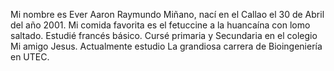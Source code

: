 Mi nombre es Ever Aaron Raymundo Miñano, nací en el Callao el 30 de Abril del  año 2001.
Mi comida favorita es el fetuccine a la huancaína con lomo saltado.
Estudié francés básico.
Cursé primaria y Secundaria en el colegio Mi amigo Jesus.
Actualmente estudio La grandiosa carrera de Bioingeniería en UTEC.
